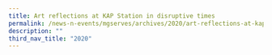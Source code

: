 ```yaml
---
title: Art reflections at KAP Station in disruptive times
permalink: /news-n-events/mgserves/archives/2020/art-reflections-at-kap-station-in-disruptive-times/
description: ""
third_nav_title: "2020"
---
```

